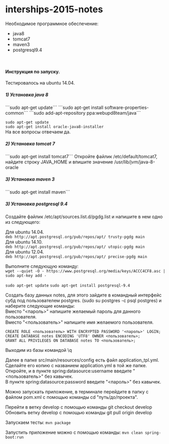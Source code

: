 # interships-2015-notes
Необходимое программное обеспечение:
<ul>
<li>java8</li>
<li>tomcat7</li>
<li>maven3</li>
<li>postgresql9.4</li>
</ul>
<br>
<h4>Инструкция по запуску.</h4>
Тестировалось на ubuntu 14.04.
<h5>1) Установка java 8</h5>
```sudo apt-get update```  
```sudo apt-get install software-properties-common```  
```sudo add-apt-repository ppa:webupd8team/java```  

```sudo apt-get update```  
```sudo apt-get install oracle-java8-installer```  
На все вопросы отвечаем да.<br>

<h5>2) Установка tomcat 7</h5>
```sudo apt-get install tomcat7```  
Откройте файлик /etc/default/tomcat7, найдите строку JAVA_HOME и впишите значение /usr/lib/jvm/java-8-oracle<br>

<h5>3) Установка maven 3</h5>
```sudo apt-get install maven```  

<h5>3) Установка postgresql 9.4</h5>
Создайте файлик /etc/apt/sources.list.d/pgdg.list и напишите в нем одно из следующего:<br>

Для ubuntu 14.04.<br>
```deb http://apt.postgresql.org/pub/repos/apt/ trusty-pgdg main```  
Для ubuntu 14.10.<br>
```deb http://apt.postgresql.org/pub/repos/apt/ utopic-pgdg main```  
Для ubuntu 12.04.<br>
```deb http://apt.postgresql.org/pub/repos/apt/ precise-pgdg main```  

Выполните следующую команду:<br>
```wget --quiet -O - https://www.postgresql.org/media/keys/ACCC4CF8.asc | sudo apt-key add -```  

```sudo apt-get update```
```sudo apt-get install postgresql-9.4```  

Создать базу данных notes, для этого зайдите в командный интерфейс субд под пользователем postgres.
(sudo su postgres -c psql postgres) и наберите следующие команды:  
 Вместо "<пароль>" напишите желаемый пароль для данного пользователя.  
 Вместо "<пользователь>" напишите имя желаемого пользователя.  

```CREATE ROLE <пользователь> WITH ENCRYPTED PASSWORD '<пароль>' LOGIN;```  
```CREATE DATABASE notes ENCODING 'UTF8' OWNER <пользователь>;```  
```GRANT ALL PRIVILEGES ON DATABASE notes TO <пользователь>;```  

Выходим из базы командой \q<br>

Далее в папке src/main/resources/config есть файл application_tpl.yml.  
Сделайте его копию с названием application.yml в той же папке.  
Откройте, и в пункте spring:datasource:username введите "<пользователь>" без кавычек.  
В пункте spring:datasource:password введите "<пароль>" без кавычек.  

Можно запускать приложение, в терминале перейдите в папку с файлом pom.xml с помощью команды cd "путь/до/проекта".<br>

Перейти в ветку develop с помощью команды git checkout develop<br>
Обновить ветку develop с помощью команды git pull origin develop<br>

Запускаем тесты:
```mvn package```

Запустить приложение можно с помощью команды:
```mvn clean spring-boot:run```

